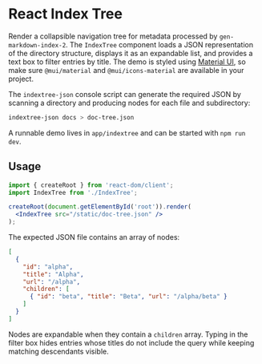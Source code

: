 # React Index Tree

Render a collapsible navigation tree for metadata processed by
`gen-markdown-index-2`. The `IndexTree` component loads a JSON
representation of the directory structure, displays it as an expandable
list, and provides a text box to filter entries by title. The demo is
styled using [Material UI](https://mui.com/), so make sure
`@mui/material` and `@mui/icons-material` are available in your project.

The `indextree-json` console script can generate the required JSON by
scanning a directory and producing nodes for each file and subdirectory:

```bash
indextree-json docs > doc-tree.json
```

A runnable demo lives in `app/indextree` and can be started with `npm run dev`.

## Usage

```jsx
import { createRoot } from 'react-dom/client';
import IndexTree from './IndexTree';

createRoot(document.getElementById('root')).render(
  <IndexTree src="/static/doc-tree.json" />
);
```

The expected JSON file contains an array of nodes:

```json
[
  {
    "id": "alpha",
    "title": "Alpha",
    "url": "/alpha",
    "children": [
      { "id": "beta", "title": "Beta", "url": "/alpha/beta" }
    ]
  }
]
```

Nodes are expandable when they contain a `children` array. Typing in the
filter box hides entries whose titles do not include the query while
keeping matching descendants visible.
